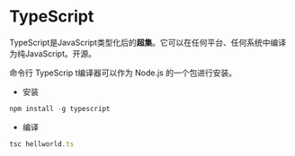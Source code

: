 # TypeScript

TypeScript是JavaScript类型化后的**超集**。它可以在任何平台、任何系统中编译为纯JavaScript。开源。

命令行 TypeScrip t编译器可以作为 Node.js 的一个包进行安装。

- 安装

```js
npm install -g typescript
```

- 编译

```js
tsc hellworld.ts
```



